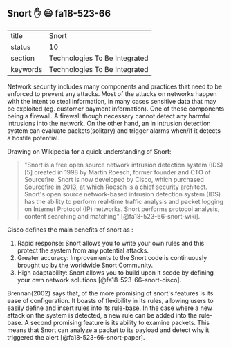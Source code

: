 ## Snort :hand: :smiley: fa18-523-66


|          |                               |
| -------- | ----------------------------- |
| title    | Snort                         | 
| status   | 10                            |
| section  | Technologies To Be Integrated |
| keywords | Technologies To Be Integrated |


Network security includes many components and practices that need to be enforced to prevent any attacks. Most of the attacks on networks
happen with the intent to steal information, in many cases sensitive data that may be exploited (eg. customer payment information). 
One of these components being a firewall. A firewall though necessary cannot detect any harmful intrusions into the network. On the 
other hand, an in intrusion detection system can evaluate packets(solitary) and trigger alarms when/if it detects a hostile potential.

Drawing on Wikipedia for a quick understanding of Snort:
> "Snort is a free open source network intrusion detection system (IDS)[5] created in 1998 by Martin Roesch, former founder and CTO of 
> Sourcefire. Snort is now developed by Cisco, which purchased Sourcefire in 2013, at which Roesch is a chief security architect. Snort's 
> open source network-based intrusion detection system (IDS) has the ability to perform real-time traffic analysis and packet logging on
> Internet Protocol (IP) networks. Snort performs protocol analysis, content searching and matching" [@fa18-523-66-snort-wiki].

Cisco defines the main benefits of snort as :
1. Rapid response: Snort allows you to write your own rules and this protect the system from any potential attacks.
2. Greater accuracy: Improvements to the Snort code is continuously brought up by the worldwide Snort Community.
3. High adaptability: Snort allows you to build upon it scode by defining your own network solutions [@fa18-523-66-snort-cisco].

Brennan(2002) says that, of the more promising of snort's features is its ease of configuration. It boasts of flexibility in its rules,
allowing users to easily define and insert rules into its rule-base. In the case where a new attack on the system is detected, a new rule
can be added into the rule-base. A second promising feature is its ability to examine packets. This means that Snort can analyze a packet 
to its payload and detect why it triggered the alert [@fa18-523-66-snort-paper].
